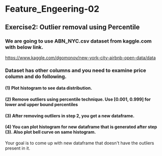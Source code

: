 # Feature_Engeering-02

## Exercise2: Outlier removal using Percentile
	

### We are going to use ABN_NYC.csv dataset from kaggle.com with below link. 
https://www.kaggle.com/dgomonov/new-york-city-airbnb-open-data/data

### Dataset has other columns and you need to examine price column and do following. 


#### (1) Plot histogram to see data distribution.

#### (2) Remove outliers using percentile technique. Use [0.001, 0.999] for lower and upper bound percentiles
#### (3)  After removing outliers in step 2, you get a new dataframe. 
#### (4) You can plot histogram for new dataframe that is generated after step (3). Also plot bell curve on same histogram.


 Your goal is to come up with new dataframe that doesn't have the outliers present in it.
